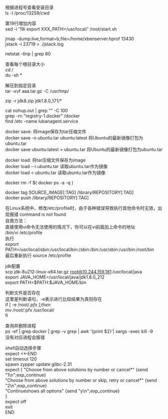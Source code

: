 根据进程号查看安装目录  
ls -l /proc/13259/cwd  

第19行增加内容  
sed -i '19i export XXX_PATH=/usr/local/' /root/start.sh  

jmap -dump:live,format=b,file=/home/xbenserver.hprof 13430  
jstack -l 23719 > ./jstack.log  

netstat -tlnp | grep 80  

查看每个根目录大小  
cd /  
du -sh *  

解压到指定目录  
tar -xvf aaa.tar.gz -C /usr/tmp/  

zip -r jdk8.zip jdk1.8.0_171/*  

cat nohup.out | grep "" -C 100  
grep -rn "registry-1.docker" /docker  
find /etc -name lubanagent.service  

docker save: 将image保存为tar压缩文件  
docker save -o ubuntu.tar ubuntu:latest 将Ubuntu的最新镜像打包为ubuntu.tar  
docker save ubuntu:latest > ubuntu.tar 将Ubuntu的最新镜像打包为ubuntu.tar  

docker load: 将tar压缩文件保存为image  
docker load --i ubuntu.tar 读取ubuntu.tar作为镜像  
docker load < ubuntu.tar 读取ubuntu.tar作为镜像  

docker rm -f \$( docker ps -a -q )  

docker tag SOURCE_IMAGE[:TAG] /library/REPOSITORY[:TAG]  
docker push /library/REPOSITORY[:TAG]  
  
在Linux系统中，修改/etc/profile时，由于各种错误导致执行其他命令时无效，出现报错 command is not found  
自救方法：  
直接使用vi命令无法使用的情况下，你可以在vi前面加上命令的地址  
/bin/vi /etc/profile  
执行  
export PATH=/usr/local/sbin:/usr/local/bin:/sbin:/bin:/usr/sbin:/usr/bin:/root/bin  
最后重新执行
source /etc/profile

jdk配置  
scp jdk-8u212-linux-x64.tar.gz root@10.244.159.181:/usr/local/java  
export JAVA_HOME=/usr/local/java/jdk1.8.0_212  
export PATH=\$PATH:\$JAVA_HOME/bin  

判断文件是否存在  
这里是判断语句，-e表示进行比较结果为真则存在  
if [ -e /root/*.pfx ];then  
mv /root/*.pfx /usr/local/  
fi  

查询并删除进程  
ps -ef | grep docker | grep -v grep | awk '{print \$2}'| xargs -exec kill -9  
没有对应进程会报错  

shell自动选择步骤  
expect <<-END  
set timeout 120  
spawn zypper update glibc-2.31  
expect { "Choose from above solutions by number or cancel*" {send "1\\n";exp_continue}  
"Choose from above solutions by number or skip, retry or cancel*" {send "2\\n";exp_continue}  
"Continueshows all options" {send "y\\n";exp_continue}  
}  
expect off  
exit  
END  
